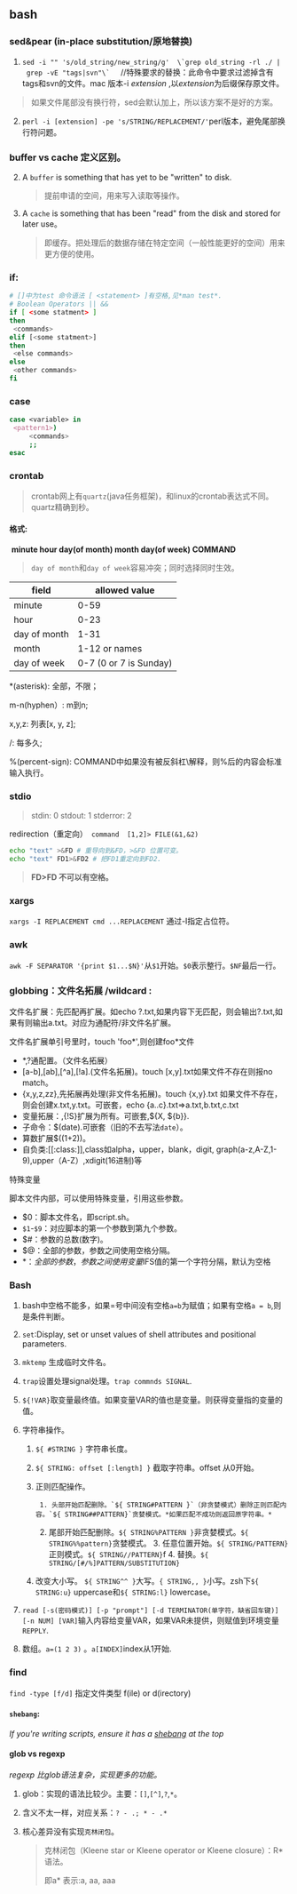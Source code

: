 ## bash

### sed&pear (in-place substitution/原地替换)

1. ``` sed -i "" 's/old_string/new_string/g'  \`grep old_string -rl ./ | grep -vE "tags|svn"\` ```     //特殊要求的替换：此命令中要求过滤掉含有tags和svn的文件。mac 版本-i  *extension* ,以*extension*为后缀保存原文件。
  >如果文件尾部没有换行符，sed会默认加上，所以该方案不是好的方案。

2. `perl -i [extension] -pe 's/STRING/REPLACEMENT/'`perl版本，避免尾部换行符问题。

### buffer vs cache 定义区别。

2. A `buffer` is something that has yet to be "written" to disk.
   
   > 提前申请的空间，用来写入读取等操作。

2. A `cache` is something that has been "read" from the disk and stored for later use。

   > 即缓存。把处理后的数据存储在特定空间（一般性能更好的空间）用来更方便的使用。

### if:

   ```bash
   # []中为test 命令语法 [ <statement> ]有空格,见*man test*.
   # Boolean Operators || &&
   if [ <some statment> ]  
   then
   	<commands>
   elif [<some statment>]
   then
   	<else commands>
   else
   	<other commands>
   fi
   ```

### case

   ```bash
   case <variable> in 
   	<pattern1>)
   		<commands>
   		;;
   esac
   ```

### crontab
   > crontab网上有`quartz`(java任务框架)，和linux的crontab表达式不同。quartz精确到秒。

   #### 格式:

   ​	**minute hour day(of month) month day(of week) COMMAND**

   > `day of month`和`day of week`容易冲突；同时选择同时生效。

| field  | allowed value |
| ------ | ------------- |
| minute | 0-59          |
|hour|0-23|
|day of month|1-31|
|month|1-12 or names|
|day of week|0-7 (0 or 7 is Sunday)|

   *(asterisk): 全部，不限；

   m-n(hyphen）: m到n;

   x,y,z: 列表[x, y, z];

   /: 每多久;

   %(percent-sign): COMMAND中如果没有被反斜杠\解释，则%后的内容会标准输入执行。 

### stdio

   > stdin: 0
   > stdout: 1
   > stderror: 2

   redirection（重定向）` command  [1,2]> FILE(&1,&2)`

   ```	bash
   echo "text" >&FD # 重导向到&FD，>&FD 位置可变。
   echo "text" FD1>&FD2 # 把FD1重定向到FD2.
   ```
   > **FD>FD 不可以有空格。**

### xargs

   `xargs -I REPLACEMENT cmd ...REPLACEMENT` 通过-I指定占位符。

### awk

   `awk -F SEPARATOR '{print $1...$N}'`从`$1`开始。`$0`表示整行。`$NF`最后一行。 

### globbing：文件名拓展 /wildcard :

文件名扩展：先匹配再扩展。如echo ?.txt,如果内容下无匹配，则会输出?.txt,如果有则输出a.txt。对应为通配符/非文件名扩展。 

文件名扩展单引号里时，touch 'foo*',则创建foo*文件

- *,?通配置。（文件名拓展）
- [a-b],[ab],[^a],[!a].(文件名拓展)。touch [x,y].txt如果文件不存在则报no match。
- {x,y,z,zz},先拓展再处理(非文件名拓展)。touch {x,y}.txt 如果文件不存在，则会创建x.txt,y.txt。可嵌套，echo {a..c}.txt=>a.txt,b.txt,c.txt
- 变量拓展：${},${!S}扩展为所有。可嵌套,${X, ${b}}.
- 子命令：$(date).可嵌套（旧的不去写法`date`）。
- 算数扩展$((1+2))。
- 自负类:[[:class:]],class如alpha，upper，blank，digit, graph(a-z,A-Z,1-9),upper（A-Z）,xdigit(16进制)等

特殊变量

脚本文件内部，可以使用特殊变量，引用这些参数。

- $0：脚本文件名，即script.sh。
- `$1`-`$9`：对应脚本的第一个参数到第九个参数。
- $#：参数的总数(数字)。
- $@：全部的参数，参数之间使用空格分隔。
- $*：全部的参数，参数之间使用变量$IFS值的第一个字符分隔，默认为空格

### Bash

1. bash中空格不能多，如果=号中间没有空格`a=b`为赋值；如果有空格`a = b`,则是条件判断。
2. `set`:Display, set or unset values of shell attributes and positional parameters.
3. `mktemp` 生成临时文件名。
4. `trap`设置处理signal处理。`trap commnds SIGNAL`.
5. `${!VAR}`取变量最终值。如果变量VAR的值也是变量。则获得变量指的变量的值。
6. 字符串操作。

    1. `${ #STRING }` 字符串长度。

    2. `${ STRING: offset [:length] }` 截取字符串。offset 从0开始。

    3. 正则匹配操作。

        	1. 头部开始匹配删除。`${ STRING#PATTERN }`（非贪婪模式）删除正则匹配内容。`${ STRING##PATTERN}`贪婪模式。*如果匹配不成功则返回原字符串。*
     	2. 尾部开始匹配删除。`${ STRING%PATTERN }`非贪婪模式。`${ STRING%%pattern}`贪婪模式。
              	3. 任意位置开始。`${ STRING/PATTERN}`正则模式。`${ STRING//PATTERN}`f
              	4. 替换。`${ STRING/[#/%]PATTERN/SUBSTITUTION}`
    4. 改变大小写。 `${ STRING^^ }`大写。`{ STRING,, }`小写。zsh下`${ STRING:u}` uppercase和`${ STRING:l}` lowercase。
8. `read [-s(密码模式)] [-p "prompt"] [-d TERMINATOR(单字符，缺省回车键)] [-n NUM] [VAR]`输入内容给变量VAR，如果VAR未提供，则赋值到环境变量`REPPLY`.
9. 数组。`a=(1 2 3)` 。`a[INDEX]`index从1开始.     

### find

`find -type [f/d]` 指定文件类型 f(ile) or d(irectory)

#### `shebang`:
*If you're writing scripts, ensure it has a [shebang](https://en.wikipedia.org/wiki/Shebang_(Unix)) at the top*

#### glob vs regexp

*regexp 比glob语法复杂，实现更多的功能。*

1. glob：实现的语法比较少。主要：`[]`,`[^]`,`?`,`*`。

2. 含义不太一样，对应关系：`? - .; * - .*`

3. 核心差异没有实现`克林闭包`。

   >克林闭包（Kleene star or Kleene operator or Kleene closure）：R*语法。
   >
   >即a\*	表示:a, aa, aaa

